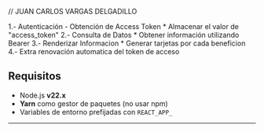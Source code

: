 // JUAN CARLOS VARGAS DELGADILLO

1.- Autenticación - Obtención de Access Token
    * Almacenar el valor de "access_token"
2.- Consulta de Datos
    * Obtener información utilizando Bearer
3.- Renderizar Informacion
    * Generar tarjetas por cada beneficion 
4.- Extra renovación automatica del token de acceso


## Requisitos

- Node.js **v22.x**
- **Yarn** como gestor de paquetes (no usar npm)
- Variables de entorno prefijadas con `REACT_APP_`

---